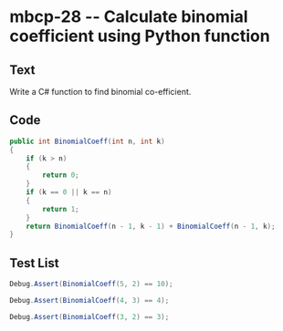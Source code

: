 # mbcp-28 -- Calculate binomial coefficient using Python function

## Text

Write a C# function to find binomial co-efficient.

## Code

```csharp
public int BinomialCoeff(int n, int k) 
{ 
    if (k > n) 
    { 
        return 0; 
    } 
    if (k == 0 || k == n) 
    { 
        return 1; 
    } 
    return BinomialCoeff(n - 1, k - 1) + BinomialCoeff(n - 1, k); 
}
```

## Test List

```csharp
Debug.Assert(BinomialCoeff(5, 2) == 10);
```

```csharp
Debug.Assert(BinomialCoeff(4, 3) == 4);
```

```csharp
Debug.Assert(BinomialCoeff(3, 2) == 3);
```
